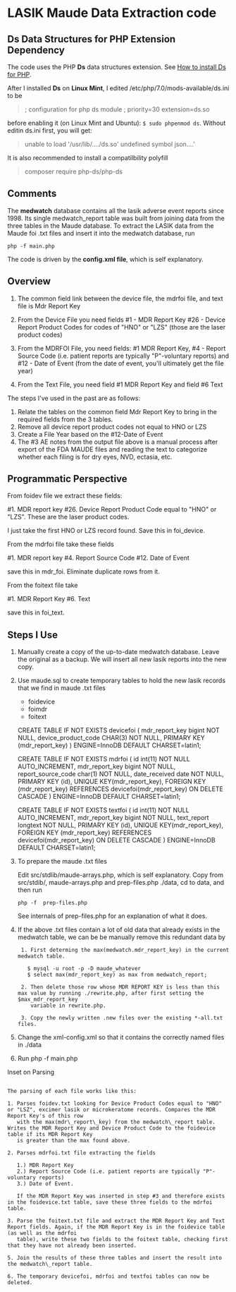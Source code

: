LASIK Maude Data Extraction code
================================

Ds Data Structures for PHP Extension Dependency
-----------------------------------------------

The code uses the PHP **Ds** data structures extension. See [How to install Ds for PHP](https://github.com/php-ds/extension/blob/master/README.md).

After I installed **Ds** on **Linux Mint**, I edited /etc/php/7.0/mods-available/ds.ini to be

> ; configuration for php ds module
> ; priority=30
>   extension=ds.so 

before enabling it (on Linux Mint and Ubuntu): `$ sudo phpenmod ds`. Without editin ds.ini first, you will get: 

> unable to load '/usr/lib/..../ds.so' undefined symbol json....'

It is also recommended to install a compatilbility polyfill 

> composer require php-ds/php-ds    

Comments
--------

The **medwatch** database contains all the lasik adverse event reports since 1998. Its single medwatch\_report table was built from joining data
from the three tables in the Maude database.  To extract the LASIK data from the Maude foi .txt files and insert it into the medwatch database, run 

    php -f main.php 

The code is driven by the **config.xml file**, which is self explanatory.

Overview
--------

1. The common field link between the device file, the mdrfoi file, and text file is Mdr Report Key

2. From the Device File you need fields
   \#1 - MDR Report Key
  \#26 - Device Report Product Codes for codes of "HNO" or "LZS" (those are the laser product codes)

3. From the MDRFOI File, you need fields:
   \#1 MDR Report Key,
   \#4 - Report Source Code (i.e. patient reports are typically "P"-voluntary reports) and
  \#12 - Date of Event (from the date of event, you'll ultimately get the file year)

4. From the Text File, you need field #1 MDR Report Key and field #6 Text

The steps I've used in the past are as follows:

1. Relate the tables on the common field Mdr Report Key to bring in the required fields from the 3 tables.
2. Remove all device report product codes not equal to HNO or LZS
3. Create a File Year based on the #12-Date of Event
4. The \#3 AE notes from the output file above is a manual process after export of the FDA MAUDE files and reading the text to categorize whether each filing
   is for dry eyes, NVD, ectasia, etc.

Programmatic Perspective
------------------------

 From foidev file we extract these fields:

   \#1. MDR report key
  \#26. Device Report Product Code equal to "HNO" or "LZS". These are the laser product codes.

I just take the first HNO or LZS record found. Save this in foi_device.

 From the mdrfoi file take these fields

   \#1. MDR report key
   \#4. Report Source Code
  \#12. Date of Event

 save this in mdr_foi. Eliminate duplicate rows from it.
 
 From the foitext file take

   \#1. MDR Report Key
   \#6. Text

save this in foi_text.

Steps I Use
-----------

1. Manually create a copy of the up-to-date medwatch database. Leave the original as a backup. We will insert all new lasik reports into the new copy.

2. Use maude.sql to create temporary tables to hold the new lasik records that we find in maude .txt files

    - foidevice
    - foimdr
    - foitext

    CREATE TABLE IF NOT EXISTS devicefoi (
      mdr_report_key bigint NOT NULL,
      device_product_code CHAR(3) NOT NULL, 
      PRIMARY KEY (mdr_report_key)
    ) ENGINE=InnoDB  DEFAULT CHARSET=latin1;
    
    
    CREATE TABLE IF NOT EXISTS mdrfoi (
      id int(11) NOT NULL AUTO_INCREMENT,
      mdr_report_key bigint NOT NULL,
      report_source_code char(1) NOT NULL,
      date_received date NOT NULL,
      PRIMARY KEY (id),
      UNIQUE KEY(mdr_report_key),
      FOREIGN KEY (mdr_report_key) REFERENCES devicefoi(mdr_report_key) ON DELETE CASCADE
    ) ENGINE=InnoDB  DEFAULT CHARSET=latin1;
    
    CREATE TABLE IF NOT EXISTS textfoi (
      id int(11) NOT NULL AUTO_INCREMENT,
      mdr_report_key bigint NOT NULL,
      text_report longtext NOT NULL,
      PRIMARY KEY (id),
      UNIQUE KEY(mdr_report_key),
      FOREIGN KEY (mdr_report_key) REFERENCES devicefoi(mdr_report_key) ON DELETE CASCADE
    ) ENGINE=InnoDB  DEFAULT CHARSET=latin1;
        
3. To prepare the maude .txt files
    
   Edit src/stdlib/maude-arrays.php, which is self explanatory. Copy from src/stdib/, maude-arrays.php and prep-files.php ./data, cd to data, and then run

       php -f  prep-files.php

   See internals of prep-files.php for an explanation of what it does.
    
4. If the above .txt files contain a lot of old data that already exists in the medwatch table, we can be be manually remove this redundant data by
    
        1. First determing the max(medwatch.mdr_report_key) in the current medwatch table.
    
          $ mysql -u root -p -D maude_whatever
          $ select max(mdr_report_key) as max from medwatch_report;
    
        2. Then delete those row whose MDR REPORT KEY is less than this max value by running ./rewrite.php, after first setting the $max_mdr_report_key 
           variable in rewrite.php.

        3. Copy the newly written .new files over the existing *-all.txt files.
       
5. Change the xml-config.xml so that it contains the correctly named files in ./data
  
6. Run php -f main.php  

Inset on Parsing
~~~~~~~~~~~~~~~~
    
The parsing of each file works like this:

1. Parses foidev.txt looking for Device Product Codes equal to "HNO" or "LSZ", excimer lasik or microkeratome records. Compares the MDR Report Key's of this row
   with the max(mdr\_report\_key) from the medwatch\_report table. Writes the MDR Report Key and Device Product Code to the foidevice table if its MDR Report Key
   is greater than the max found above. 

2. Parses mdrfoi.txt file extracting the fields

   1.) MDR Report Key
   2.) Report Source Code (i.e. patient reports are typically "P"-voluntary reports)
   3.) Date of Event. 

   If the MDR Report Key was inserted in step #3 and therefore exists in the foidevice.txt table, save these three fields to the mdrfoi table.

3. Parse the foitext.txt file and extract the MDR Report Key and Text Report fields. Again, if the MDR Report Key is in the foidevice table (as well as the mdrfoi
   table), write these two fields to the foitext table, checking first that they have not already been inserted.

5. Join the results of these three tables and insert the result into the medwatch\_report table.

6. The temporary devicefoi, mdrfoi and textfoi tables can now be deleted.
